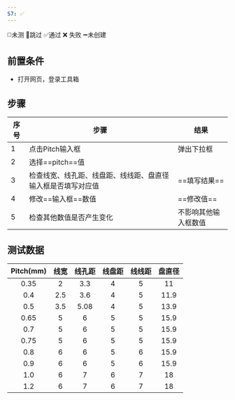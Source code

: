 ```yaml
---
S7: ✅
---
```

◻️未测    🚫跳过     ✅通过    ❌ 失败    ➖未创建

## 前置条件

- 打开网页，登录工具箱

## 步骤

| 序号  | 步骤                             | 结果         |
| --- | ------------------------------ | ---------- |
| 1   | 点击Pitch输入框                     | 弹出下拉框      |
| 2   | 选择==pitch==值                   |            |
| 3   | 检查线宽、线孔距、线盘距、线线距、盘直径输入框是否填写对应值 | ==填写结果==   |
| 4   | 修改==输入框==数值                    | ==修改值==    |
| 5   | 检查其他数值是否产生变化                   | 不影响其他输入框数值 |

## 测试数据

| Pitch(mm) | 线宽  | 线孔距  | 线盘距 | 线线距 | 盘直径  |
| :-------: | :-: | :--: | :-: | :-: | :--: |
|   0.35    |  2  | 3.3  |  4  |  5  |  11  |
|    0.4    | 2.5 | 3.6  |  4  |  5  | 11.9 |
|    0.5    | 3.5 | 5.08 |  4  |  5  | 13.9 |
|   0.65    |  5  |  6   |  5  |  5  | 15.9 |
|    0.7    |  5  |  6   |  5  |  5  | 15.9 |
|   0.75    |  5  |  6   |  5  |  5  | 15.9 |
|    0.8    |  6  |  6   |  5  |  6  | 15.9 |
|    0.9    |  6  |  6   |  5  |  6  | 15.9 |
|    1.0    |  6  |  7   |  6  |  7  |  18  |
|    1.2    |  6  |  7   |  6  |  7  |  18  |
